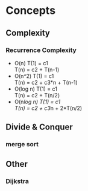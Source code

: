 # Concepts
## Complexity
### Recurrence Complexity
- O(n)
T(1) = c1  
T(n) = c2 + T(n-1)
- O(n^2)
T(1) = c1  
T(n) = c2 + c3*n + T(n-1)  
- O(log n)
T(1) = c1  
T(n) = c2 + T(n/2)  
- O(n*log n)
T(1) = c1  
T(n) = c2 + c3*n + 2*T(n/2)
## Divide & Conquer
### merge sort
### 
## Other
### Dijkstra